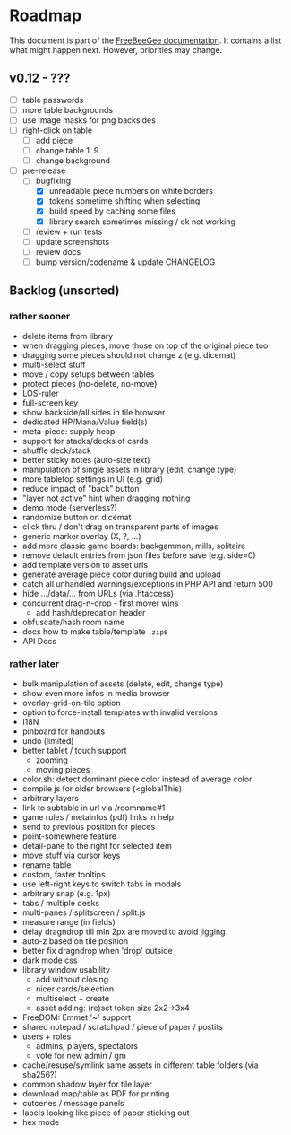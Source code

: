 # Roadmap

This document is part of the [FreeBeeGee documentation](DOCS.md). It contains a list what might happen next. However, priorities may change.

## v0.12 - ???

* [ ] table passwords
* [ ] more table backgrounds
* [ ] use image masks for png backsides
* [ ] right-click on table
  * [ ] add piece
  * [ ] change table 1..9
  * [ ] change background
* [ ] pre-release
  * [ ] bugfixing
    * [X] unreadable piece numbers on white borders
    * [X] tokens sometime shifting when selecting
    * [X] build speed by caching some files
    * [X] library search sometimes missing / ok not working
  * [ ] review + run tests
  * [ ] update screenshots
  * [ ] review docs
  * [ ] bump version/codename & update CHANGELOG

## Backlog (unsorted)

### rather sooner

* delete items from library
* when dragging pieces, move those on top of the original piece too
* dragging some pieces should not change z (e.g. dicemat)
* multi-select stuff
* move / copy setups between tables
* protect pieces (no-delete, no-move)
* LOS-ruler
* full-screen key
* show backside/all sides in tile browser
* dedicated HP/Mana/Value field(s)
* meta-piece: supply heap
* support for stacks/decks of cards
* shuffle deck/stack
* better sticky notes (auto-size text)
* manipulation of single assets in library (edit, change type)
* more tabletop settings in UI (e.g. grid)
* reduce impact of "back" button
* "layer not active" hint when dragging nothing
* demo mode (serverless?)
* randomize button on dicemat
* click thru / don't drag on transparent parts of images
* generic marker overlay (X, ?, ...)
* add more classic game boards: backgammon, mills, solitaire
* remove default entries from json files before save (e.g. side=0)
* add template version to asset urls
* generate average piece color during build and upload
* catch all unhandled warnings/exceptions in PHP API and return 500
* hide .../data/... from URLs (via .htaccess)
* concurrent drag-n-drop - first mover wins
  * add hash/deprecation header
* obfuscate/hash room name
* docs how to make table/template `.zip`s
* API Docs

### rather later

* bulk manipulation of assets (delete, edit, change type)
* show even more infos in media browser
* overlay-grid-on-tile option
* option to force-install templates with invalid versions
* I18N
* pinboard for handouts
* undo (limited)
* better tablet / touch support
  * zooming
  * moving pieces
* color.sh: detect dominant piece color instead of average color
* compile js for older browsers (<globalThis)
* arbitrary layers
* link to subtable in url via /roomname#1
* game rules / metainfos (pdf) links in help
* send to previous position for pieces
* point-somewhere feature
* detail-pane to the right for selected item
* move stuff via cursor keys
* rename table
* custom, faster tooltips
* use left-right keys to switch tabs in modals
* arbitrary snap (e.g. 1px)
* tabs / multiple desks
* multi-panes / splitscreen / split.js
* measure range (in fields)
* delay dragndrop till min 2px are moved to avoid jigging
* auto-z based on tile position
* better fix dragndrop when 'drop' outside
* dark mode css
* library window usability
  * add without closing
  * nicer cards/selection
  * multiselect + create
  * asset adding: (re)set token size 2x2->3x4
* FreeDOM: Emmet '~' support
* shared notepad / scratchpad / piece of paper / postits
* users + roles
  * admins, players, spectators
  * vote for new admin / gm
* cache/resuse/symlink same assets in different table folders (via sha256?)
* common shadow layer for tile layer
* download map/table as PDF for printing
* cutcenes / message panels
* labels looking like piece of paper sticking out
* hex mode
